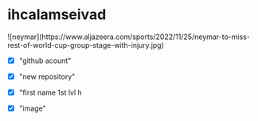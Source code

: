 # ihcalamseivad
<html>
<head>
</head>
<body>
![neymar](https://www.aljazeera.com/sports/2022/11/25/neymar-to-miss-rest-of-world-cup-group-stage-with-injury.jpg)

 - [x] "github acount"

- [x] "new repository"

- [x] "first name 1st lvl h

- [x] "image"
</body>


  
</html>
